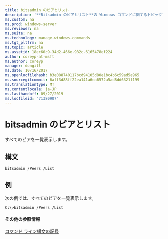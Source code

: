 ```yaml
---
title: bitsadmin のピアとリスト
description: '**Bitsadmin のピアとリスト**の Windows コマンドに関するトピックでは、すべてのピアが一覧表示されます。'
ms.custom: na
ms.prod: windows-server
ms.reviewer: na
ms.suite: na
ms.technology: manage-windows-commands
ms.tgt_pltfrm: na
ms.topic: article
ms.assetid: 18ec60c9-34d2-466e-982c-6165478ef224
author: coreyp-at-msft
ms.author: coreyp
manager: dongill
ms.date: 10/16/2017
ms.openlocfilehash: b3e088740117bcd94105d80e1bc4b6c59ad5e965
ms.sourcegitcommit: 6aff3d88ff22ea141a6ea6572a5ad8dd6321f199
ms.translationtype: MT
ms.contentlocale: ja-JP
ms.lasthandoff: 09/27/2019
ms.locfileid: "71380907"
---
```

# <a name="bitsadmin-peers-and-list"></a>bitsadmin のピアとリスト



すべてのピアを一覧表示します。

## <a name="syntax"></a>構文

```
bitsadmin /Peers /List 
```

## <a name="BKMK_examples"></a>例

次の例では、すべてのピアを一覧表示します。
```
C:\>bitsadmin /Peers /List
```

#### <a name="additional-references"></a>その他の参照情報

[コマンド ライン構文の記号](command-line-syntax-key.md)